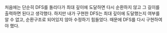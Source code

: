 처음에는 단순히 DFS를 돌리다가 최대 깊이에 도달하면 다시 순환하지 않고 그 길이를 출력하면 된다고 생각했다.
하지만 내가 구현한 DFS는 최대 깊이에 도달했는지 여부를 알 수 없고, 순환구조로 되어있지 않아 수정하기 힘들었다.
때문에 DFS를 다시 구현하여야 했다.
